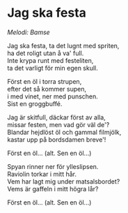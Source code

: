 # Jag ska festa
*Melodi: Bamse*

Jag ska festa, ta det lugnt med spriten,  
ha det roligt utan å va' full.  
Inte krypa runt med festeliten,  
ta det varligt för min egen skull.

Först en öl i torra strupen,  
efter det så kommer supen,  
i med vinet, ner med punschen.  
Sist en groggbuffé.

Jag är skitfull, däckar först av alla,  
missar festen, men vad gör väl de'?  
Blandar hejdlöst öl och gammal filmjölk,  
kastar upp på bordsdamen breve'!

Först en öl... (alt. Sen en öl...)

Spyan rinner ner för ylleslipsen.  
Raviolin torkar i mitt hår.  
Vem har lagt mig under matsalsbordet?  
Vems är gaffeln i mitt högra lår?  

Först en öl... (alt. Sen en öl...)